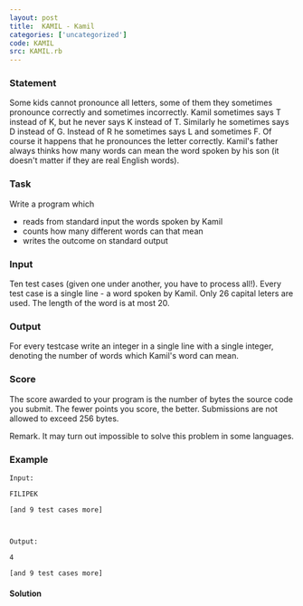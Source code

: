 ```yaml
---
layout: post
title:  KAMIL - Kamil
categories: ['uncategorized']
code: KAMIL
src: KAMIL.rb
---
```


### **Statement**

Some kids cannot pronounce all letters, some of them they sometimes pronounce
correctly and sometimes incorrectly. Kamil sometimes says T instead of K, but
he never says K instead of T. Similarly he sometimes says D instead of G.
Instead of R he sometimes says L and sometimes F. Of course it happens that he
pronounces the letter correctly. Kamil's father always thinks how many words
can mean the word spoken by his son (it doesn't matter if they are real
English words).

### Task

Write a program which

  * reads from standard input the words spoken by Kamil
  * counts how many different words can that mean
  * writes the outcome on standard output 

### Input

Ten test cases (given one under another, you have to process all!). Every test
case is a single line - a word spoken by Kamil. Only 26 capital leters are
used. The length of the word is at most 20.

### Output

For every testcase write an integer in a single line with a single integer,
denoting the number of words which Kamil's word can mean.

### Score

The score awarded to your program is the number of bytes the source code you
submit. The fewer points you score, the better. Submissions are not allowed to
exceed 256 bytes.

Remark. It may turn out impossible to solve this problem in some languages.

### Example

    
    
    Input:
    FILIPEK
    [and 9 test cases more]
    
    Output:
    4
    [and 9 test cases more]
    
    



#### **Solution**



